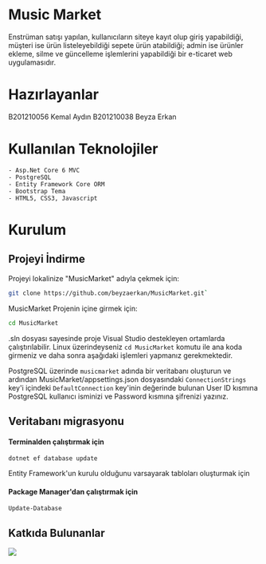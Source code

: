 # Music Market
Enstrüman satışı yapılan, kullanıcıların siteye kayıt olup giriş yapabildiği, müşteri ise ürün listeleyebildiği sepete ürün atabildiği; admin ise ürünler ekleme, silme ve güncelleme işlemlerini yapabildiği bir e-ticaret web uygulamasıdır. 

# Hazırlayanlar
B201210056 Kemal Aydın
B201210038 Beyza Erkan

# Kullanılan Teknolojiler
    - Asp.Net Core 6 MVC
    - PostgreSQL
    - Entity Framework Core ORM
    - Bootstrap Tema
    - HTML5, CSS3, Javascript

# Kurulum
## Projeyi İndirme

Projeyi lokalinize "MusicMarket" adıyla çekmek için:

```bash
git clone https://github.com/beyzaerkan/MusicMarket.git`
```

MusicMarket Projenin içine girmek için:
```bash
cd MusicMarket
```

.sln dosyası sayesinde proje Visual Studio destekleyen ortamlarda çalıştırılabilir. Linux üzerindeyseniz `cd MusicMarket` komutu ile ana koda girmeniz ve daha sonra aşağıdaki işlemleri yapmanız gerekmektedir.

PostgreSQL üzerinde `musicmarket` adında bir veritabanı oluşturun ve ardından MusicMarket/appsettings.json dosyasındaki `ConnectionStrings` key'i içindeki `DefaultConnection` key'inin değerinde bulunan User ID kısmına PostgreSQL kullanıcı isminizi ve Password kısmına şifrenizi yazınız.

## Veritabanı migrasyonu
#### Terminalden çalıştırmak için
    dotnet ef database update

Entity Framework'un kurulu olduğunu varsayarak tabloları oluşturmak için
#### Package Manager'dan çalıştırmak için
    Update-Database
    
## Katkıda Bulunanlar

<a href = "https://github.com/beyzaerkan/MusicMarket/graphs/contributors">
  <img src = "https://contrib.rocks/image?repo=beyzaerkan/MusicMarket"/>
</a>
